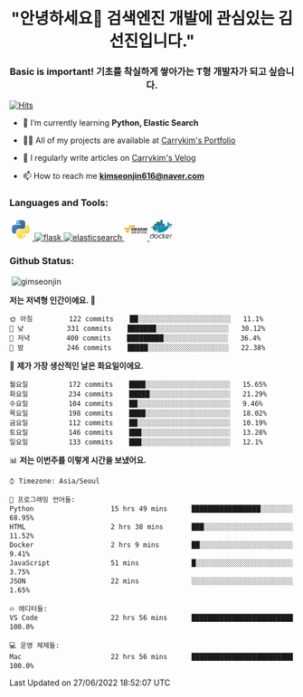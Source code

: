 <h1 align="center">"안녕하세요👋 검색엔진 개발에 관심있는 김선진입니다."</h1>
<h3 align="center">Basic is important! 기초를 착실하게 쌓아가는 T형 개발자가 되고 싶습니다.</h3>

[![Hits](https://hits.seeyoufarm.com/api/count/incr/badge.svg?url=https%3A%2F%2Fgithub.com%2Fgimseonjin&count_bg=%2318BFE5&title_bg=%23555555&icon=ko-fi.svg&icon_color=%23E7E7E7&title=hits&edge_flat=false)](https://hits.seeyoufarm.com)

- 🌱 I’m currently learning **Python, Elastic Search**

- 👨‍💻 All of my projects are available at [Carrykim's Portfolio](https://elderly-gruyere-ed2.notion.site/0-a2fe0ade7c354a749153cd7544fbd685)

- 📝 I regularly write articles on [Carrykim's Velog](https://velog.io/@carrykim)

- 📫 How to reach me **kimseonjin616@naver.com**


<h3 align="left">Languages and Tools:</h3>
<p align="left"> 
 <a href="https://www.python.org" target="_blank" rel="noreferrer"> 
  <img src="https://raw.githubusercontent.com/devicons/devicon/master/icons/python/python-original.svg" alt="python" width="8%" height="8%"/> 
 </a>
 <a href="https://flask.palletsprojects.com/" target="_blank" rel="noreferrer"> <img src="https://www.vectorlogo.zone/logos/pocoo_flask/pocoo_flask-icon.svg" alt="flask" width="8%" height="8%"/> </a> <a href="https://www.elastic.co" target="_blank" rel="noreferrer"> <img src="https://www.vectorlogo.zone/logos/elastic/elastic-icon.svg" alt="elasticsearch" width="8%" height="8%"/> </a> <a href="https://aws.amazon.com" target="_blank" rel="noreferrer"> <img src="https://raw.githubusercontent.com/devicons/devicon/master/icons/amazonwebservices/amazonwebservices-original-wordmark.svg" alt="aws" width="8%" height="8%"/> </a> <a href="https://www.docker.com/" target="_blank" rel="noreferrer"> <img src="https://raw.githubusercontent.com/devicons/devicon/master/icons/docker/docker-original-wordmark.svg" alt="docker" width="8%" height="8%"/> </a>   </p>


<h3 align="left">Github Status:</h3>
<p align="left">
 <p>&nbsp;<img align="center" src="https://github-readme-stats.vercel.app/api?username=gimseonjin&show_icons=true&locale=en" alt="gimseonjin" /></p>
</p>


<!--START_SECTION:waka-->
**저는 저녁형 인간이에요. 🦉** 

```text
🌞 아침         122 commits    ██░░░░░░░░░░░░░░░░░░░░░░░   11.1% 
🌆 낮　         331 commits    ███████░░░░░░░░░░░░░░░░░░   30.12% 
🌃 저녁         400 commits    █████████░░░░░░░░░░░░░░░░   36.4% 
🌙 밤　         246 commits    █████░░░░░░░░░░░░░░░░░░░░   22.38%

```
📅 **제가 가장 생산적인 날은 화요일이에요.** 

```text
월요일          172 commits    ████░░░░░░░░░░░░░░░░░░░░░   15.65% 
화요일          234 commits    █████░░░░░░░░░░░░░░░░░░░░   21.29% 
수요일          104 commits    ██░░░░░░░░░░░░░░░░░░░░░░░   9.46% 
목요일          198 commits    ████░░░░░░░░░░░░░░░░░░░░░   18.02% 
금요일          112 commits    ██░░░░░░░░░░░░░░░░░░░░░░░   10.19% 
토요일          146 commits    ███░░░░░░░░░░░░░░░░░░░░░░   13.28% 
일요일          133 commits    ███░░░░░░░░░░░░░░░░░░░░░░   12.1%

```


📊 **저는 이번주를 이렇게 시간을 보냈어요.** 

```text
⌚︎ Timezone: Asia/Seoul

💬 프로그래밍 언어들: 
Python                   15 hrs 49 mins      █████████████████░░░░░░░░   68.95% 
HTML                     2 hrs 38 mins       ███░░░░░░░░░░░░░░░░░░░░░░   11.52% 
Docker                   2 hrs 9 mins        ██░░░░░░░░░░░░░░░░░░░░░░░   9.41% 
JavaScript               51 mins             █░░░░░░░░░░░░░░░░░░░░░░░░   3.75% 
JSON                     22 mins             ░░░░░░░░░░░░░░░░░░░░░░░░░   1.65%

🔥 에디터들: 
VS Code                  22 hrs 56 mins      █████████████████████████   100.0%

💻 운영 체제들: 
Mac                      22 hrs 56 mins      █████████████████████████   100.0%

```


 Last Updated on 27/06/2022 18:52:07 UTC
<!--END_SECTION:waka-->
